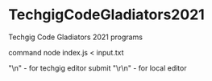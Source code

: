 # TechgigCodeGladiators2021

Techgig Code Gladiators 2021 programs

command node index.js < input.txt

"\n"   - for techgig editor submit
"\r\n" - for local editor
